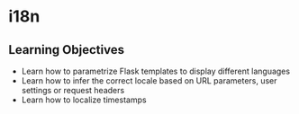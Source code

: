 # i18n

## Learning Objectives

-   Learn how to parametrize Flask templates to display different languages
-   Learn how to infer the correct locale based on URL parameters, user settings or request headers
-   Learn how to localize timestamps
